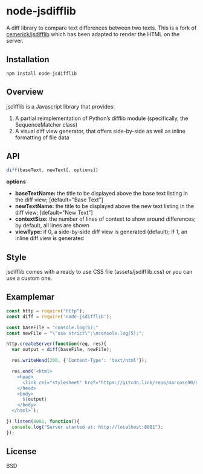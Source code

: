 # node-jsdifflib

A diff library to compare text differences between two texts. This is a fork of <a href="https://github.com/cemerick/jsdifflib">cemerick/jsdifflib</a> which has been adapted to render the HTML on the server.

## Installation

    npm install node-jsdifflib

## Overview

jsdifflib is a Javascript library that provides:

1. A partial reimplementation of Python’s difflib module (specifically, the SequenceMatcher class)
2. A visual diff view generator, that offers side-by-side as well as inline formatting of file data

## API
```js
diff(baseText, newText[, options])
```

**options**

- **baseTextName:** the title to be displayed above the base text listing in the diff view; [default="Base Text"]
- **newTextName:** the title to be displayed above the new text listing in the diff view; [default="New Text"]
- **contextSize:** the number of lines of context to show around differences; by default, all lines are shown
- **viewType:** if 0, a side-by-side diff view is generated (default); if 1, an inline diff view is generated

## Style

jsdifflib comes with a ready to use CSS file (assets/jsdifflib.css) or you can use a custom one.

## Examplemar

```js
const http = require("http");
const diff = require('node-jsdifflib');

const baseFile = "console.log(5);"
const newFile = "\"use strict\";\nconsole.log(5);";

http.createServer(function(req, res){ 
  var output = diff(baseFile, newFile);

  res.writeHead(200, {'Content-Type': 'text/html'});

  res.end(`<html>
    <head>
      <link rel="stylesheet" href="https://gitcdn.link/repo/marcosc90/node-jsdifflib/master/assets/diffview.css" />
    </head>
    <body>
      ${output}
    </body>
  </html>`);

}).listen(8081, function(){
  console.log("Server started at: http://localhost:8081");
});
```

## License

  BSD
